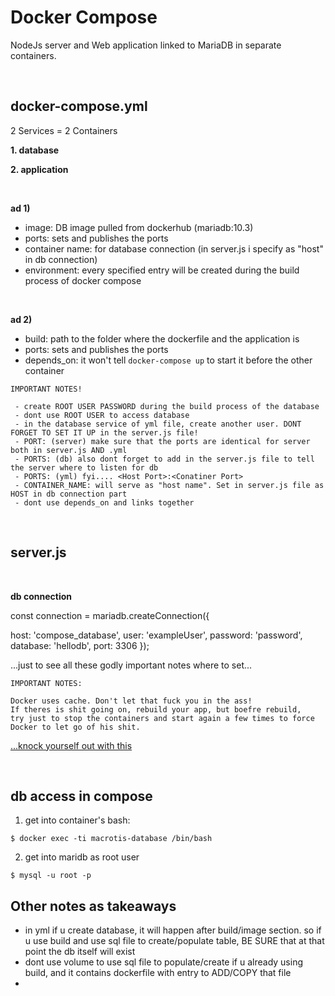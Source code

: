 # Docker Compose


NodeJs server and Web application linked to MariaDB in separate containers.

<br>

## docker-compose.yml

2 Services = 2 Containers

 **1. database**
 
 **2. application**
 
 <br>
 
**ad 1)**
 
  - image: DB image pulled from dockerhub (mariadb:10.3)
  - ports: sets and publishes the ports
  - container name: for database connection (in server.js i specify as "host" in db connection)
  - environment: every specified entry will be created during the build process of docker compose
  
 <br>
 
 **ad 2)**
 
  - build: path to the folder where the dockerfile and the application is
  - ports: sets and publishes the ports
  - depends_on: it won't tell `docker-compose up` to start it before the other container

```
IMPORTANT NOTES!

 - create ROOT USER PASSWORD during the build process of the database
 - dont use ROOT USER to access database
 - in the database service of yml file, create another user. DONT FORGET TO SET IT UP in the server.js file!
 - PORT: (server) make sure that the ports are identical for server both in server.js AND .yml
 - PORTS: (db) also dont forget to add in the server.js file to tell the server where to listen for db
 - PORTS: (yml) fyi.... <Host Port>:<Conatiner Port>
 - CONTAINER_NAME: will serve as "host name". Set in server.js file as HOST in db connection part
 - dont use depends_on and links together
```

<br>


## server.js

<br>

**db connection**

const connection = mariadb.createConnection({

  host: 'compose_database',
  user: 'exampleUser',
  password: 'password',
  database: 'hellodb',
  port: 3306
});

...just to see all these godly important notes where to set...


```
IMPORTANT NOTES:

Docker uses cache. Don't let that fuck you in the ass! 
If theres is shit going on, rebuild your app, but boefre rebuild, 
try just to stop the containers and start again a few times to force Docker to let go of his shit.

```

[...knock yourself out with this](https://stackoverflow.com/questions/32612650/how-to-get-docker-compose-to-always-re-create-containers-from-fresh-images)

<br>

## db access in compose


1) get into container's bash:

```
$ docker exec -ti macrotis-database /bin/bash 
```

2) get into maridb as root user

```
$ mysql -u root -p

```


## Other notes as takeaways

  - in yml if u create database, it will happen after build/image section.
  so if u use build and use sql file to create/populate table, BE SURE that at that point the db itself will exist
  - dont use volume to use sql file to populate/create if u already using build, 
  and it contains dockerfile with entry to ADD/COPY that file
  - 
  
  
  
